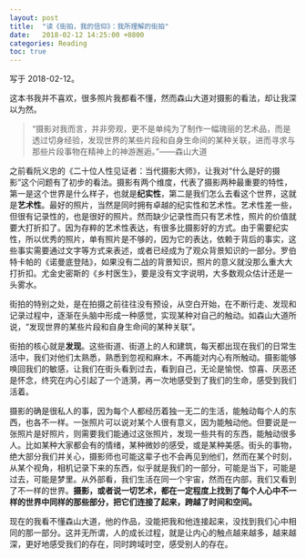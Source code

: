 ```yaml
---
layout: post
title:  "读《街拍，我的信仰》：我所理解的街拍"
date:   2018-02-12 14:25:00 +0800
categories: Reading
toc: true
---
```


写于 2018-02-12。

这本书我并不喜欢，很多照片我都看不懂，然而森山大道对摄影的看法，却让我深以为然。

> “摄影对我而言，并非旁观，更不是单纯为了制作一幅瑰丽的艺术品，而是透过切身经验，发现世界的某些片段和自身生命间的某种关联，进而寻求与那些片段事物在精神上的神游邂逅。”——森山大道

之前看阮义忠的《二十位人性见证者：当代摄影大师》，让我对“什么是好的摄影”这个问题有了初步的看法。摄影有两个维度，代表了摄影两种最重要的特性，第一是这个世界是什么样子，也就是**纪实性**，第二是我们怎么去看这个世界，这就是**艺术性**。最好的照片，当然是同时拥有卓越的纪实性和艺术性。艺术性差一些，但很有记录性的，也是很好的照片。然而缺少记录性而只有艺术性，照片的价值就要大打折扣了。因为存粹的艺术性表达，有很多比摄影好的方式。由于需要纪实性，所以优秀的照片，单有照片是不够的，因为它的表达，依赖于背后的事实，这些事实需要通过文字等方式来表述，或者已经成为了观众背景知识的一部分。罗伯特卡帕的《诺曼底登陆》，如果没有二战的背景知识，照片的意义就没那么重大大打折扣。尤金史密斯的《乡村医生》，要是没有文字说明，大多数观众估计还是一头雾水。

街拍的特别之处，是在拍摄之前往往没有预设，从空白开始，在不断行走、发现和记录过程中，逐渐在头脑中形成一种感觉，实现某种对自己的触动。如森山大道所说，“发现世界的某些片段和自身生命间的某种关联”。

街拍的核心就是**发现**。这些街道、街道上的人和建筑，每天都出现在我们的日常生活中，我们对他们太熟悉，熟悉到忽视和麻木，不再能对内心有所触动。摄影能够唤回我们的敏感，让我们在街头看到过去，看到自己，无论是愉悦、惊喜、厌恶还是怀念，终究在内心引起了一个涟漪，再一次地感受到了我们的生命，感受到我们活着。

摄影的确是很私人的事，因为每个人都经历着独一无二的生活，能触动每个人的东西，也各不一样。一张照片可以说对某个人很有意义，因为能触动他。但要说是一张照片是好照片，则需要我们能通过这张照片，发现一些共有的东西，能触动很多人。比如某种大家都会有的情绪，某种微妙的感受，或是某种美感。街头的事物，绝大部分我们并关心，摄影师也可能这辈子也不会再见到他们，然而在某个时刻，从某个视角，相机记录下来的东西，似乎就是我们的一部分，可能是当下，可能是过去，可能是梦里。从外部看，我们生活在同一个宇宙，然而在内部，我们又看到了不一样的世界。**摄影，或者说一切艺术，都在一定程度上找到了每个人心中不一样的世界中同样的那些部分，把它们连接了起来，跨越了时间和空间。**

现在的我看不懂森山大道，他的作品，没能把我和他连接起来，没找到我们心中相同的那一部分。这并无所谓，人的成长过程，就是让内心的触点越来越多，越来越深，更好地感受我们的存在，同时跨域时空，感受别人的存在。